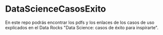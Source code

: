 # DataScienceCasosExito

En este repo podrás encontrar los pdfs y los enlaces de los casos de uso explicados en el Data Rocks "Data Science: casos de éxito para inspirarte".
